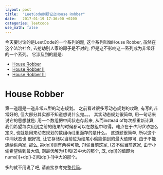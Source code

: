 ```yaml
---
layout: post
title:  "LeetCode刷题记之House Robber"
date:   2017-01-19 17:36:00 +0200
categories: leetcode
use_math: false
---
```


今天要讨论的是LeetCode的一个系列的题, 这个系列叫做House Robber, 虽然在这个法治社会, 去抢劫别人家的房子是不对的, 但是这不影响这一系列成为非常好的一个系列。 它涉及到的题是:

* [House Robber]
* [House Robber II]
* [House Robber III]

House Robber
============

第一道题是一道非常典型的动态规划。 之前看过很多写动态规划的攻略, 有写的非常好的, 但大部分其实都不知道想说什么鬼。。。 其实动态规划很简单, 用一句话来说它的思想就是: 用一个数组把中间状态存起来,
从而instead of每次都重新计算, 我们希望每次用到之前的结果的时候都可以在数组中取得。难点在于*中间状态*怎么定义, 也就是用来动态规划的数组dp\[\]里面存的是什么。 这道题很简单, 所以这个中间状态也
很好找, 让它存储以当前位为结尾小偷能偷到的最大值即可, 由于不能连续偷两家, 那么, 第dp\[i\]则有两种可能, (1)偷当前这家, (2)不偷当前这家, 由于小偷希望偷到最大值, 则最优解为(1)和(2)中大的那个, 
既, dp\[i\]的值即为nums\[i\]+dp\[i-2\]和dp\[i-1\]中大的那个。

多的就不用说了吧, 请直接参考完整[代码]。






[House Robber]: https://leetcode.com/problems/house-robber/
[House Robber II]: https://leetcode.com/problems/house-robber-ii
[House Robber III]: https://leetcode.com/problems/house-robber-iii/
[代码]: https://github.com/sophiesongge/LeetCode/blob/master/src/HouseRobber.java